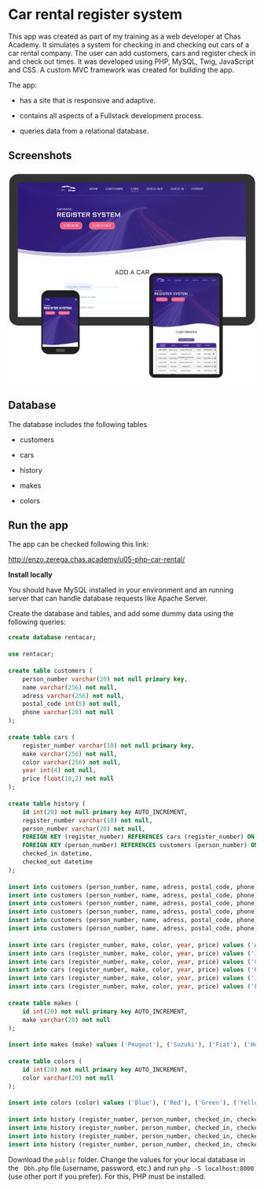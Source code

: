 # Car rental register system

This app was created as part of my training as a web developer at Chas Academy. It simulates a system for checking in and checking out cars of a car rental company. The user can add customers, cars and register check in and check out times. It was developed using PHP, MySQL, Twig, JavaScript and CSS. A custom MVC framework was created for building the app.

The app:

- has a site that is responsive and adaptive.

- contains all aspects of a Fullstack development process.

- queries data from a relational database.

## Screenshots

![screenshot](./public/screenshot.png)

## Database

The database includes the following tables

- customers

- cars

- history

- makes

- colors

## Run the app

The app can be checked following this link: 

http://enzo.zerega.chas.academy/u05-php-car-rental/

**Install locally**

You should have MySQL installed in your environment and an running server that can handle database requests like Apache Server.

Create the database and tables, and add some dummy data using the following queries:

````sql
create database rentacar;

use rentacar;

create table customers (
    person_number varchar(20) not null primary key,
    name varchar(256) not null,
    adress varchar(256) not null,
    postal_code int(5) not null,
    phone varchar(20) not null
);

create table cars (
    register_number varchar(10) not null primary key,
    make varchar(256) not null,
    color varchar(256) not null,
    year int(4) not null,
    price float(10,2) not null
);

create table history (
    id int(20) not null primary key AUTO_INCREMENT,
    register_number varchar(10) not null,
    person_number varchar(20) not null,
    FOREIGN KEY (register_number) REFERENCES cars (register_number) ON UPDATE CASCADE ON DELETE CASCADE,
    FOREIGN KEY (person_number) REFERENCES customers (person_number) ON UPDATE CASCADE ON DELETE CASCADE,
    checked_in datetime,
    checked_out datetime
);

insert into customers (person_number, name, adress, postal_code, phone) values (9309230465, 'Hermione Granger', 'Fall River Avenue 1105', '11190', '0739756160');
insert into customers (person_number, name, adress, postal_code, phone) values (9002152677, 'Ron Weasley', 'Charlton Road 100', '19360', '0769756160');
insert into customers (person_number, name, adress, postal_code, phone) values (5702130161, 'Sirius Black', 'Palmer Road 352', '19460', '0729756160');
insert into customers (person_number, name, adress, postal_code, phone) values (7405314563, 'Rubeus Hagrid', 'Washington Ave Extension 141', '15160', '0709756160');
insert into customers (person_number, name, adress, postal_code, phone) values (8205030789, 'Draco Malfoy', 'Niagara Falls Blvd 2055', '19120', '0729756160');
insert into customers (person_number, name, adress, postal_code, phone) values (4502148200, 'Severus Snape', 'Crooked Hill Road 85', '19120', '0749756160');

insert into cars (register_number, make, color, year, price) values ('ABD345', 'Peugeot', 'Green', '2010', '100');
insert into cars (register_number, make, color, year, price) values ('JGH578', 'Fiat', 'Green', '2015', '150');
insert into cars (register_number, make, color, year, price) values ('GDH645', 'Honda', 'White', '2013', '120');
insert into cars (register_number, make, color, year, price) values ('KDJ736', 'Hyundai', 'Blue', '2013', '120');
insert into cars (register_number, make, color, year, price) values ('JUH674', 'Toyota', 'Black', '2014', '300');
insert into cars (register_number, make, color, year, price) values ('FTE564', 'Chrysler', 'Red', '2015', '200');

create table makes (
    id int(20) not null primary key AUTO_INCREMENT,
    make varchar(20) not null
);

insert into makes (make) values ('Peugeot'), ('Suzuki'), ('Fiat'), ('Honda'), ('Hyundai'), ('Renault'), ('Toyota'), ('Volkswagen'), ('Chrysler');

create table colors (
    id int(20) not null primary key AUTO_INCREMENT,
    color varchar(20) not null
);

insert into colors (color) values ('Blue'), ('Red'), ('Green'), ('Yellow'), ('Black'), ('White'), ('Magenta'), ('Orange'), ('Grey'), ('Brown');

insert into history (register_number, person_number, checked_in, checked_out) values ('GDH645', '5702130161', '2020-01-23 01:01:22', '2020-01-15 11:05:27');
insert into history (register_number, person_number, checked_in, checked_out) values ('FTE564', '8205030789', '2020-01-21 14:00:22', '2020-01-10 13:31:50');
insert into history (register_number, person_number, checked_in, checked_out) values ('GDH645', '4502148200', '2020-01-13 01:01:22', '2020-01-03 14:15:47');
insert into history (register_number, person_number, checked_in, checked_out) values ('KDJ736', '8205030789', '2020-01-20 14:05:46', '2020-01-04 13:31:50');

````

Download the `public` folder.  Change the values for your local database in the ` Dbh.php` file (username, password, etc.)  and run `php -S localhost:8000` (use other port if you prefer). For this, PHP must be installed. 
